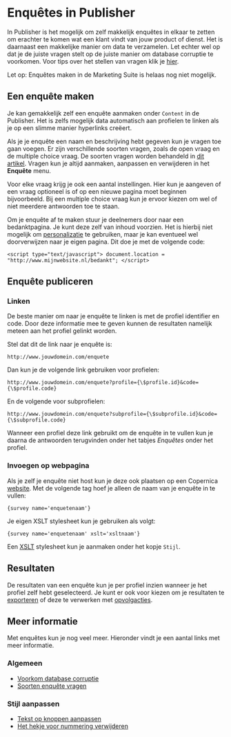 # Enquêtes in Publisher

In Publisher is het mogelijk om zelf makkelijk enquêtes in elkaar te 
zetten om erachter te komen wat een klant vindt van jouw product of dienst. 
Het is daarnaast een makkelijke manier om data te verzamelen. Let echter 
wel op dat je de juiste vragen stelt op de juiste manier om database 
corruptie te voorkomen. Voor tips over het stellen van vragen klik je 
[hier](./prevent-database-corruption).

Let op: Enquêtes maken in de Marketing Suite is helaas nog niet mogelijk.

## Een enquête maken

Je kan gemakkelijk zelf een enquête aanmaken onder `Content` in de 
Publisher. Het is zelfs mogelijk data automatisch aan profielen te linken 
als je op een slimme manier hyperlinks creëert.

Als je je enquête een naam en beschrijving hebt gegeven kun je vragen 
toe gaan voegen. Er zijn verschillende soorten vragen, zoals de open 
vraag en de multiple choice vraag. De soorten vragen worden behandeld 
in [dit artikel](./surveys-question-types). Vragen kun je altijd 
aanmaken, aanpassen en verwijderen in het **Enquête** menu. 

Voor elke vraag krijg je ook een aantal instellingen. Hier kun je aangeven 
of een vraag optioneel is of op een nieuwe pagina moet beginnen bijvoorbeeld. 
Bij een multiple choice vraag kun je ervoor kiezen om wel of niet meerdere 
antwoorden toe te staan.

Om je enquête af te maken stuur je deelnemers door naar een bedanktpagina. 
Je kunt deze zelf van inhoud voorzien. Het is hierbij niet mogelijk om 
[personalizatie](./personalization) te gebruiken, maar je kan eventueel 
wel doorverwijzen naar je eigen pagina. Dit doe je met de volgende code:

`<script type="text/javascript"> document.location = "http://www.mijnwebsite.nl/bedankt"; </script>`

## Enquête publiceren

### Linken

De beste manier om naar je enquête te linken is met de profiel identifier 
en code. Door deze informatie mee te geven kunnen de resultaten namelijk 
meteen aan het profiel gelinkt worden.

Stel dat dit de link naar je enquête is:

`http://www.jouwdomein.com/enquete`

Dan kun je de volgende link gebruiken voor profielen:

`http://www.jouwdomein.com/enquete?profile={\$profile.id}&code={\$profile.code}`

En de volgende voor subprofielen:

`http://www.jouwdomein.com/enquete?subprofile={\$subprofile.id}&code={\$subprofile.code}`

Wanneer een profiel deze link gebruikt om de enquête in te vullen kun je 
daarna de antwoorden terugvinden onder het tabjes *Enquêtes* onder het profiel.

### Invoegen op webpagina

Als je zelf je enquête niet host kun je deze ook plaatsen op een Copernica 
[website](./websites). Met de volgende tag hoef je alleen de naam van 
je enquête in te vullen:

`{survey name='enquetenaam'}`

Je eigen XSLT stylesheet kun je gebruiken als volgt:

`{survey name='enquetenaam' xslt='xsltnaam'}`

Een [XSLT](css-and-xslt) stylesheet kun je aanmaken onder het kopje `Stijl`.

## Resultaten

De resultaten van een enquête kun je per profiel inzien wanneer je het 
profiel zelf hebt geselecteerd. Je kunt er ook voor kiezen om je resultaten 
te [exporteren](./surveys-export-results) of deze te verwerken met 
[opvolgacties](./followups).

## Meer informatie

Met enquêtes kun je nog veel meer. Hieronder vindt je een aantal links 
met meer informatie.

### Algemeen

* [Voorkom database corruptie](./prevent-database-corruption)
* [Soorten enquête vragen](./surveys-question-types)

### Stijl aanpassen

* [Tekst op knoppen aanpassen](./surveys-edit-buttons)
* [Het hekje voor nummering verwijderen](./surveys-remove-hashtag)
